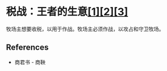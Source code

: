 # 税战：王者的生意[[1]](./appendices/for-survivors.md)[[2]](./appendices/artificial-cowboy.md)[[3]](./appendices/interstellar-migration.md)

牧场主想要收税，以用于作战。牧场主必须作战，以攻占和守卫牧场。

## References

- 商君书 - 商鞅
